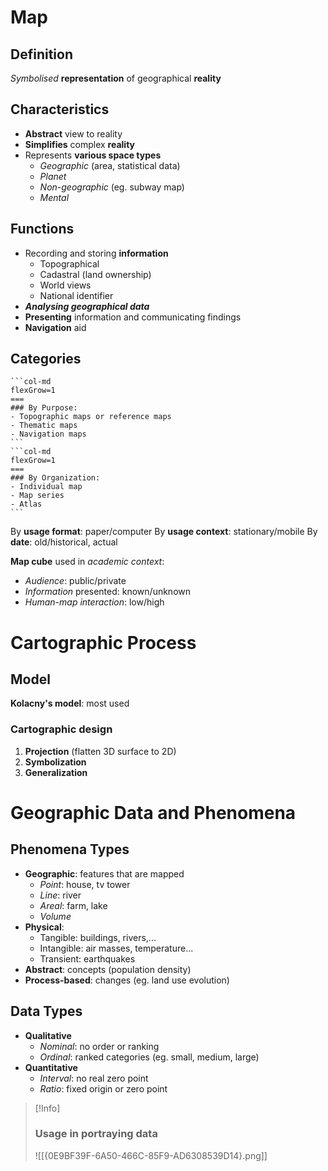 # Map
## Definition

*Symbolised* **representation** of geographical **reality**

## Characteristics

- **Abstract** view to reality
- **Simplifies** complex **reality**
- Represents **various space types**
	- *Geographic* (area, statistical data)
	- *Planet*
	- *Non-geographic* (eg. subway map)
	- *Mental*
## Functions
- Recording and storing **information**
	- Topographical
	- Cadastral (land ownership)
	- World views
	- National identifier
- ***Analysing geographical data***
- **Presenting** information and communicating findings
- **Navigation** aid
## Categories
````col
```col-md
flexGrow=1
===
### By Purpose:
- Topographic maps or reference maps
- Thematic maps
- Navigation maps
```
```col-md
flexGrow=1
===
### By Organization:
- Individual map
- Map series
- Atlas
```
````

By **usage format**: paper/computer
By **usage context**: stationary/mobile
By **date**: old/historical, actual

**Map cube** used in *academic context*:
- *Audience*: public/private
- *Information* presented: known/unknown
- *Human-map interaction*: low/high
# Cartographic Process
## Model
**Kolacny's model**: most used

### Cartographic design
1. **Projection** (flatten 3D surface to 2D)
2. **Symbolization**
3. **Generalization**
# Geographic Data and Phenomena
## Phenomena Types
- **Geographic**: features that are mapped
	- *Point*: house, tv tower
	- *Line*: river
	- *Areal*: farm, lake
	- *Volume*
- **Physical**:
	- Tangible: buildings, rivers,...
	- Intangible: air masses, temperature...
	- Transient: earthquakes
- **Abstract**: concepts (population density)
- **Process-based**: changes (eg. land use evolution)
## Data Types
- **Qualitative**
	- *Nominal*: no order or ranking
	- *Ordinal*: ranked categories (eg. small, medium, large)
- **Quantitative**
	- *Interval*: no real zero point
	- *Ratio*: fixed origin or zero point

> [!Info]
> ### Usage in portraying data
>![[{0E9BF39F-6A50-466C-85F9-AD6308539D14}.png]]
> 